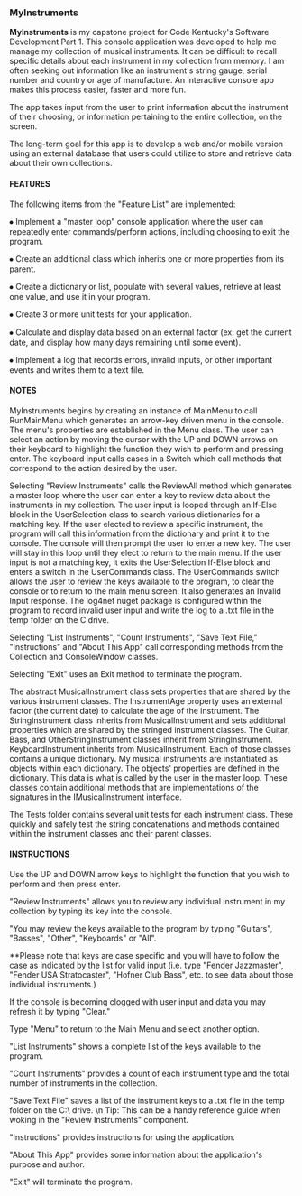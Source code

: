 ### MyInstruments

**MyInstruments** is my capstone project for Code Kentucky's Software Development Part 1. 
This console application was developed to help me manage my collection of musical instruments. 
It can be difficult to recall specific details about each instrument in my collection from memory. 
I am often seeking out information like an instrument's string gauge, serial number and country or age of manufacture. 
An interactive console app makes this process easier, faster and more fun.

The app takes input from the user to print information about the instrument of their choosing, or information pertaining to the entire collection, on the screen.

The long-term goal for this app is to develop a web and/or mobile version using an external database that users could utilize to store and retrieve data about their own collections.


#### FEATURES
The following items from the "Feature List" are implemented:

⦁	Implement a "master loop" console application where the user can repeatedly enter commands/perform actions, including choosing to exit the program.

⦁	Create an additional class which inherits one or more properties from its parent.

⦁	Create a dictionary or list, populate with several values, retrieve at least one value, and use it in your program.

⦁	Create 3 or more unit tests for your application.

⦁	Calculate and display data based on an external factor (ex: get the current date, and display how many days remaining until some event).

⦁ Implement a log that records errors, invalid inputs, or other important events and writes them to a text file.

#### NOTES
MyInstruments begins by creating an instance of MainMenu to call RunMainMenu which generates an arrow-key driven menu in the console. The menu's properties are established in the Menu class. The user can select an action by moving the cursor with the UP and DOWN arrows on their keyboard to highlight the function they wish to perform and pressing enter. The keyboard input calls cases in a Switch which call methods that correspond to the action desired by the user.

Selecting "Review Instruments" calls the ReviewAll method which generates a master loop where the user can enter a key to review data about the instruments in my collection. 
The user input is looped through an If-Else block in the UserSelection class to search various dictionaries for a matching key. 
If the user elected to review a specific instrument, the program will call this information from the dictionary and print it to the console.
The console will then prompt the user to enter a new key.
The user will stay in this loop until they elect to return to the main menu.
If the user input is not a matching key, it exits the UserSelection If-Else block and enters a switch in the UserCommands class. 
The UserCommands switch allows the user to review the keys available to the program, to clear the console or to return to the main menu screen.
It also generates an Invalid Input response. 
The log4net nuget package is configured within the program to record invalid user input and write the log to a .txt file in the temp folder on the C drive.

Selecting "List Instruments", "Count Instruments", "Save Text File," "Instructions" and "About This App" call corresponding methods from the Collection and ConsoleWindow classes.

Selecting "Exit" uses an Exit method to terminate the program.

The abstract MusicalInstrument class sets properties that are shared by the various instrument classes. 
The InstrumentAge property uses an external factor (the current date) to calculate the age of the instrument. 
The StringInstrument class inherits from MusicalInstrument and sets additional properties which are shared by the stringed instrument classes. 
The Guitar, Bass, and OtherStringInstrument classes inherit from StringInstrument.
KeyboardInstrument inherits from MusicalInstrument.
Each of those classes contains a unique dictionary. 
My musical instruments are instantiated as objects within each dictionary. 
The objects' properties are defined in the dictionary. 
This data is what is called by the user in the master loop. 
These classes contain additional methods that are implementations of the signatures in the IMusicalInstrument interface.

The Tests folder contains several unit tests for each instrument class. 
These quickly and safely test the string concatenations and methods contained within the instrument classes and their parent classes.

#### INSTRUCTIONS
Use the UP and DOWN arrow keys to highlight the function that you wish to perform and then press enter.

"Review Instruments" allows you to review any individual instrument in my collection by typing its key into the console.

"You may review the keys available to the program by typing "Guitars", "Basses", "Other", "Keyboards" or "All".

**Please note that keys are case specific and you will have to follow the case as indicated by the list for valid input (i.e. type "Fender Jazzmaster", "Fender USA Stratocaster", "Hofner Club Bass", etc. to see data about those individual instruments.)

If the console is becoming clogged with user input and data you may refresh it by typing "Clear."

Type "Menu" to return to the Main Menu and select another option.

"List Instruments" shows a complete list of the keys available to the program.

"Count Instruments" provides a count of each instrument type and the total number of instruments in the collection.

"Save Text File" saves a list of the instrument keys to a .txt file in the temp folder on the C:\ drive.
\n Tip: This can be a handy reference guide when woking in the "Review Instruments" component.

"Instructions" provides instructions for using the application.

"About This App" provides some information about the application's purpose and author.

"Exit" will terminate the program.

